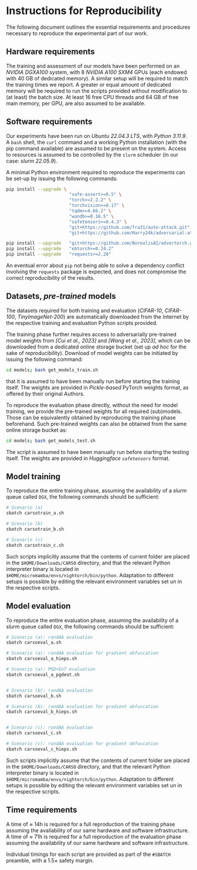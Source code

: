 # Instructions for Reproducibility


The following document outlines the essential requirements and procedures necessary to reproduce the experimental part of our work.


## Hardware requirements

The training and assessment of our models have been performed on an *NVIDIA DGXA100* system, with 8 *NVIDIA A100 SXM4* GPUs (each endowed with 40 GB of dedicated memory). A similar setup will be required to match the training times we report. A greater or equal amount of dedicated memory will be required to run the scripts provided without modification to (at least) the batch size. At least 16 free CPU threads and 64 GB of free main memory, per GPU, are also assumed to be available.


## Software requirements

Our experiments have been run on *Ubuntu 22.04.3 LTS*, with *Python 3.11.9*. A `bash` shell, the `curl` command and a working Python installation (with the pip command available) are assumed to be present on the system. Access to resources is assumed to be controlled by the `slurm` scheduler (in our case: *slurm 22.05.9*).

A minimal Python environment required to reproduce the experiments can be set-up by issuing the following commands:

```bash
pip install --upgrade \
                        "safe-assert>=0.5" \
                        "torch>=2.2.2" \
                        "torchvision>=0.17" \
                        "tqdm>=4.66.2" \
                        "wandb>=0.16.5" \
                        "safetensors>=0.4.3" \
                        "git+https://github.com/fra31/auto-attack.git" \
                        "git+https://github.com/Harry24k/adversarial-attacks-pytorch.git"

pip install --upgrade   "git+https://github.com/BorealisAI/advertorch.git"
pip install --upgrade   "ebtorch>=0.24.2"
pip install --upgrade   "requests>=2.28"
```

An eventual error about `pip` not being able to solve a dependency conflict involving the `requests` package is expected, and does not compromise the correct reproducibility of the results.


## Datasets, *pre-trained* models

The datasets required for both training and evaluation (*CIFAR-10*, *CIFAR-100*, *TinyImageNet-200*) are automatically downloaded from the Internet by the respective training and evaluation Python scripts provided.

The training phase further requires access to adversarially pre-trained model weights from *[Cui et al., 2023]* and *[Wang et al., 2023]*, which can be downloaded from a dedicated online storage bucket (set up *ad hoc* for the sake of reproducibility). Download of model weights can be initiated by issuing the following command:

```bash
cd models; bash get_models_train.sh
```

that it is assumed to have been manually run before starting the training itself. The weights are provided in *Pickle-based* PyTorch weights format, as offered by their original Authors.


To reproduce the evaluation phase directly, without the need for model training, we provide the pre-trained weights for all required (sub)models. Those can be equivalently obtained by reproducing the training phase beforehand. Such pre-trained weights can also be obtained from the same online storage bucket as:

```bash
cd models; bash get_models_test.sh
```

The script is assumed to have been manually run before starting the testing itself. The weights are provided in *Huggingface `safetensors`* format.


## Model training

To reproduce the entire training phase, assuming the availability of a *slurm* queue called `DGX`, the following commands should be sufficient:

```bash
# Scenario (a)
sbatch carsotrain_a.sh

# Scenario (b)
sbatch carsotrain_b.sh

# Scenario (c)
sbatch carsotrain_c.sh
```

Such scripts implicitly assume that the contents of current folder are placed in the `$HOME/Downloads/CARSO` directory, and that the relevant Python interpreter binary is located in `$HOME/micromamba/envs/nightorch/bin/python`. Adaptation to different setups is possible by editing the relevant environment variables set un in the respective scripts.


## Model evaluation

To reproduce the entire evaluation phase, assuming the availability of a *slurm* queue called `DGX`, the following commands should be sufficient:

```bash
# Scenario (a): randAA evaluation
sbatch carsoeval_a.sh

# Scenario (a): randAA evaluation for gradient obfuscation
sbatch carsoeval_a_hieps.sh

# Scenario (a): PGD+EoT evaluation
sbatch carsoeval_a_pgdeot.sh


# Scenario (b): randAA evaluation
sbatch carsoeval_b.sh

# Scenario (b): randAA evaluation for gradient obfuscation
sbatch carsoeval_b_hieps.sh


# Scenario (c): randAA evaluation
sbatch carsoeval_c.sh

# Scenario (c): randAA evaluation for gradient obfuscation
sbatch carsoeval_c_hieps.sh

```

Such scripts implicitly assume that the contents of current folder are placed in the `$HOME/Downloads/CARSO` directory, and that the relevant Python interpreter binary is located in `$HOME/micromamba/envs/nightorch/bin/python`. Adaptation to different setups is possible by editing the relevant environment variables set un in the respective scripts.


## Time requirements

A time of $\approx$ 14h is required for a full reproduction of the training phase assuming the availability of our same hardware and software infrastructure.
A time of $\approx$ 71h is required for a full reproduction of the evaluation phase assuming the availability of our same hardware and software infrastructure.

Individual timings for each script are provided as part of the `#SBATCH` preamble, with a 1.5$\times$ safety margin.
